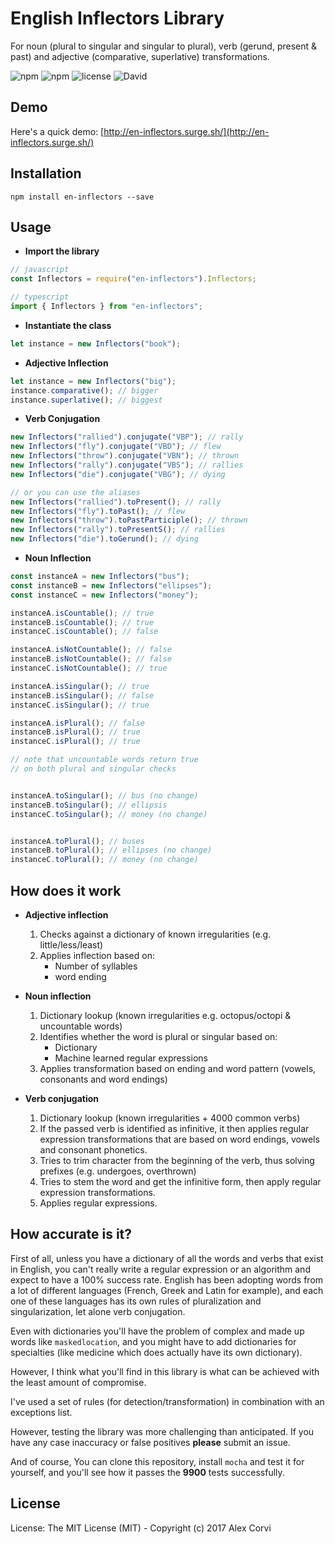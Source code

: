 # English Inflectors Library
For noun (plural to singular and singular to plural), verb (gerund, present & past) and adjective (comparative, superlative) transformations.

![npm](https://img.shields.io/npm/dm/en-inflectors.svg)
![npm](https://img.shields.io/npm/v/en-inflectors.svg)
![license](https://img.shields.io/github/license/FinNLP/en-inflectors.svg)
![David](https://img.shields.io/david/FinNLP/en-inflectors.svg)

## Demo
Here's a quick demo: [http://en-inflectors.surge.sh/](http://en-inflectors.surge.sh/)

## Installation

```
npm install en-inflectors --save
```


## Usage

*  **Import the library**
```javascript
// javascript
const Inflectors = require("en-inflectors").Inflectors;
```
```typescript
// typescript
import { Inflectors } from "en-inflectors";
```

* **Instantiate the class**
```javascript
let instance = new Inflectors("book");
``` 

* **Adjective Inflection**
```javascript
let instance = new Inflectors("big");
instance.comparative(); // bigger
instance.superlative(); // biggest
``` 

* **Verb Conjugation**
```javascript
new Inflectors("rallied").conjugate("VBP"); // rally
new Inflectors("fly").conjugate("VBD"); // flew
new Inflectors("throw").conjugate("VBN"); // thrown
new Inflectors("rally").conjugate("VBS"); // rallies
new Inflectors("die").conjugate("VBG"); // dying

// or you can use the aliases
new Inflectors("rallied").toPresent(); // rally
new Inflectors("fly").toPast(); // flew
new Inflectors("throw").toPastParticiple(); // thrown
new Inflectors("rally").toPresentS(); // rallies
new Inflectors("die").toGerund(); // dying
``` 

* **Noun Inflection**
```javascript
const instanceA = new Inflectors("bus");
const instanceB = new Inflectors("ellipses");
const instanceC = new Inflectors("money");

instanceA.isCountable(); // true
instanceB.isCountable(); // true
instanceC.isCountable(); // false

instanceA.isNotCountable(); // false
instanceB.isNotCountable(); // false
instanceC.isNotCountable(); // true

instanceA.isSingular(); // true
instanceB.isSingular(); // false
instanceC.isSingular(); // true

instanceA.isPlural(); // false
instanceB.isPlural(); // true
instanceC.isPlural(); // true

// note that uncountable words return true
// on both plural and singular checks


instanceA.toSingular(); // bus (no change)
instanceB.toSingular(); // ellipsis
instanceC.toSingular(); // money (no change)


instanceA.toPlural(); // buses
instanceB.toPlural(); // ellipses (no change)
instanceC.toPlural(); // money (no change)

```

## How does it work

* **Adjective inflection**
	1. Checks against a dictionary of known irregularities (e.g. little/less/least)
	2. Applies inflection based on:
		* Number of syllables
		* word ending

* **Noun inflection**
	1. Dictionary lookup (known irregularities e.g. octopus/octopi & uncountable words)
	2. Identifies whether the word is plural or singular based on:
		* Dictionary
		* Machine learned regular expressions 
	3. Applies transformation based on ending and word pattern (vowels, consonants and word endings)

* **Verb conjugation**
	1. Dictionary lookup (known irregularities + 4000 common verbs)
	2. If the passed verb is identified as infinitive, it then applies regular expression transformations that are based on word endings, vowels and consonant phonetics.
	3. Tries to trim character from the beginning of the verb, thus solving prefixes (e.g. undergoes, overthrown)
	4. Tries to stem the word and get the infinitive form, then apply regular expression transformations.
	5. Applies regular expressions.


## How accurate is it?

First of all, unless you have a dictionary of all the words and verbs that exist in English, you can't really write a regular expression or an algorithm and expect to have a 100% success rate. English has been adopting words from a lot of different languages (French, Greek and Latin for example), and each one of these languages has its own rules of pluralization and singularization, let alone verb conjugation.

Even with dictionaries you'll have the problem of complex and made up words like `maskedlocation`, and you might have to add dictionaries for specialties (like medicine which does actually have its own dictionary). 

However, I think what you'll find in this library is what can be achieved with the least amount of compromise.

I've used a set of rules (for detection/transformation) in combination with an exceptions list.

However, testing the library was more challenging than anticipated. If you have any case inaccuracy or false positives **please** submit an issue.

And of course, You can clone this repository, install `mocha` and test it for yourself, and you'll see how it passes the **9900** tests successfully.


## License

License: The MIT License (MIT) - Copyright (c) 2017 Alex Corvi
